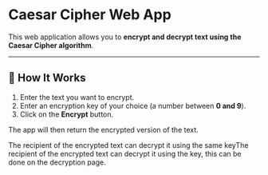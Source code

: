 # Caesar Cipher Web App 

This web application allows you to **encrypt and decrypt text using the Caesar Cipher algorithm**.

---

## 🔧 How It Works

1. Enter the text you want to encrypt.
2. Enter an encryption key of your choice (a number between **0 and 9**).
3. Click on the **Encrypt** button.

The app will then return the encrypted version of the text.

The recipient of the encrypted text can decrypt it using the same keyThe recipient of the encrypted text can decrypt it  using the key, this can be done on the decryption page.
